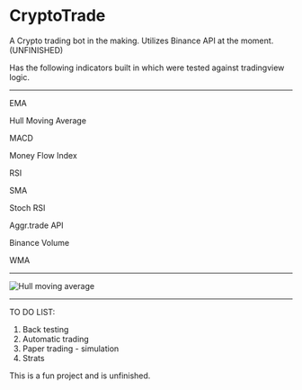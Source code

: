 # CryptoTrade 
A Crypto trading bot in the making. Utilizes Binance API at the moment. (UNFINISHED)

Has the following indicators built in which were tested against tradingview logic.

-------

EMA

Hull Moving Average

MACD

Money Flow Index

RSI

SMA

Stoch RSI

Aggr.trade API

Binance Volume

WMA



------
![Hull moving average](https://i.imgur.com/CNOTI8I.png)



------

TO DO LIST:

1) Back testing
2) Automatic trading
3) Paper trading - simulation
4) Strats


This is a fun project and is unfinished. 
